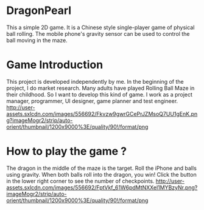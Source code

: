 # DragonPearl
This a simple 2D game. It is a Chinese style single-player game of physical ball rolling. The mobile phone's gravity sensor can be used to control the ball moving in the maze.

# Game Introduction
This project is developed independently by me. In the beginning of the project, I do market research. Many adults have played Rolling Ball Maze in their childhood. So I want to develop this kind of game. I work as a project manager, programmer, UI designer, game planner and test engineer.
http://user-assets.sxlcdn.com/images/556692/Fkvzw9gwrGCePrJZMsoQ7UU1gEnK.png?imageMogr2/strip/auto-orient/thumbnail/1200x9000%3E/quality/90!/format/png

# How to play the game ?
The dragon in the middle of the maze is the target. Roll the iPhone and balls using gravity. When both balls roll into the dragon, you win!
Click the button in the lower right corner to see the number of checkpoints.
http://user-assets.sxlcdn.com/images/556692/FptVkf_61W6pdMtNXXel1MYBzyNr.png?imageMogr2/strip/auto-orient/thumbnail/1200x9000%3E/quality/90!/format/png
